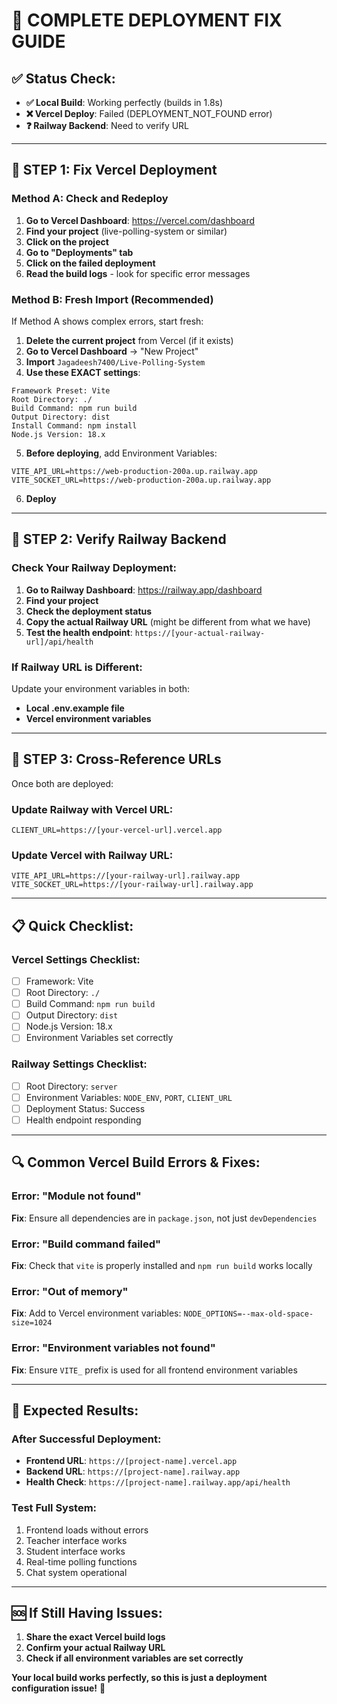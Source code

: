 # 🚀 **COMPLETE DEPLOYMENT FIX GUIDE**

## ✅ **Status Check:**
- **✅ Local Build**: Working perfectly (builds in 1.8s)
- **❌ Vercel Deploy**: Failed (DEPLOYMENT_NOT_FOUND error)
- **❓ Railway Backend**: Need to verify URL

---

## 🔧 **STEP 1: Fix Vercel Deployment**

### **Method A: Check and Redeploy**
1. **Go to Vercel Dashboard**: https://vercel.com/dashboard
2. **Find your project** (live-polling-system or similar)
3. **Click on the project**
4. **Go to "Deployments" tab**
5. **Click on the failed deployment**
6. **Read the build logs** - look for specific error messages

### **Method B: Fresh Import (Recommended)**
If Method A shows complex errors, start fresh:

1. **Delete the current project** from Vercel (if it exists)
2. **Go to Vercel Dashboard** → "New Project"
3. **Import** `Jagadeesh7400/Live-Polling-System`
4. **Use these EXACT settings**:

```
Framework Preset: Vite
Root Directory: ./
Build Command: npm run build
Output Directory: dist
Install Command: npm install
Node.js Version: 18.x
```

5. **Before deploying**, add Environment Variables:
```
VITE_API_URL=https://web-production-200a.up.railway.app
VITE_SOCKET_URL=https://web-production-200a.up.railway.app
```

6. **Deploy**

---

## 🚂 **STEP 2: Verify Railway Backend**

### **Check Your Railway Deployment:**
1. **Go to Railway Dashboard**: https://railway.app/dashboard
2. **Find your project**
3. **Check the deployment status**
4. **Copy the actual Railway URL** (might be different from what we have)
5. **Test the health endpoint**: `https://[your-actual-railway-url]/api/health`

### **If Railway URL is Different:**
Update your environment variables in both:
- **Local .env.example file**
- **Vercel environment variables**

---

## 🎯 **STEP 3: Cross-Reference URLs**

Once both are deployed:

### **Update Railway with Vercel URL:**
```
CLIENT_URL=https://[your-vercel-url].vercel.app
```

### **Update Vercel with Railway URL:**
```
VITE_API_URL=https://[your-railway-url].railway.app
VITE_SOCKET_URL=https://[your-railway-url].railway.app
```

---

## 📋 **Quick Checklist:**

### **Vercel Settings Checklist:**
- [ ] Framework: Vite
- [ ] Root Directory: `./`
- [ ] Build Command: `npm run build`
- [ ] Output Directory: `dist`
- [ ] Node.js Version: 18.x
- [ ] Environment Variables set correctly

### **Railway Settings Checklist:**
- [ ] Root Directory: `server`
- [ ] Environment Variables: `NODE_ENV`, `PORT`, `CLIENT_URL`
- [ ] Deployment Status: Success
- [ ] Health endpoint responding

---

## 🔍 **Common Vercel Build Errors & Fixes:**

### **Error: "Module not found"**
**Fix**: Ensure all dependencies are in `package.json`, not just `devDependencies`

### **Error: "Build command failed"**
**Fix**: Check that `vite` is properly installed and `npm run build` works locally

### **Error: "Out of memory"**
**Fix**: Add to Vercel environment variables: `NODE_OPTIONS=--max-old-space-size=1024`

### **Error: "Environment variables not found"**
**Fix**: Ensure `VITE_` prefix is used for all frontend environment variables

---

## 🎉 **Expected Results:**

### **After Successful Deployment:**
- **Frontend URL**: `https://[project-name].vercel.app`
- **Backend URL**: `https://[project-name].railway.app`
- **Health Check**: `https://[project-name].railway.app/api/health`

### **Test Full System:**
1. Frontend loads without errors
2. Teacher interface works
3. Student interface works
4. Real-time polling functions
5. Chat system operational

---

## 🆘 **If Still Having Issues:**

1. **Share the exact Vercel build logs**
2. **Confirm your actual Railway URL**
3. **Check if all environment variables are set correctly**

**Your local build works perfectly, so this is just a deployment configuration issue!** 🚀
